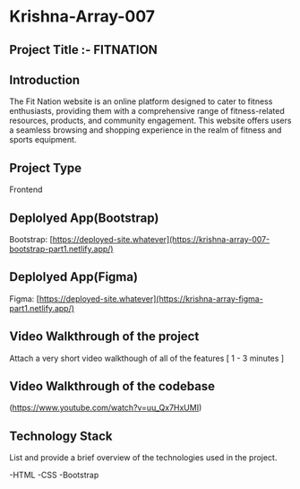 # Krishna-Array-007

## Project Title :- FITNATION



## Introduction
The Fit Nation website is an online platform designed to cater to fitness enthusiasts, providing them with a comprehensive range of fitness-related resources, products, and community engagement. This website offers users a seamless browsing and shopping experience in the realm of fitness and sports equipment.



## Project Type
Frontend 

## Deplolyed App(Bootstrap)
Bootstrap: [https://deployed-site.whatever](https://krishna-array-007-bootstrap-part1.netlify.app/)

## Deplolyed App(Figma)
Figma: [https://deployed-site.whatever](https://krishna-array-figma-part1.netlify.app/)


## Video Walkthrough of the project
Attach a very short video walkthough of all of the features [ 1 - 3 minutes ]

## Video Walkthrough of the codebase
(https://www.youtube.com/watch?v=uu_Qx7HxUMI)

## Technology Stack
List and provide a brief overview of the technologies used in the project.

-HTML
-CSS
-Bootstrap
